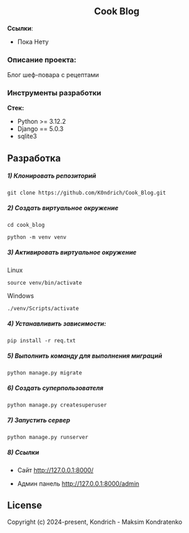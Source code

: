 <h2 align="center">Cook Blog</h2>


**Ссылки**:
- Пока Нету

### Описание проекта:
Блог шеф-повара с рецептами

### Инструменты разработки

**Стек:**
- Python >= 3.12.2
- Django == 5.0.3
- sqlite3

## Разработка

##### 1) Клонировать репозиторий

    git clone https://github.com/K0ndrich/Cook_Blog.git

##### 2) Создать виртуальное окружение

    cd cook_blog
    
    python -m venv venv
    
##### 3) Активировать виртуальное окружение
    
Linux

    source venv/bin/activate
    
Windows

    ./venv/Scripts/activate

##### 4) Устанавливить зависимости:

    pip install -r req.txt

##### 5) Выполнить команду для выполнения миграций

    python manage.py migrate
    
##### 6) Создать суперпользователя

    python manage.py createsuperuser
    
##### 7) Запустить сервер

    python manage.py runserver

##### 8) Ссылки

- Сайт http://127.0.0.1:8000/

- Админ панель http://127.0.0.1:8000/admin

## License

Copyright (c) 2024-present, Kondrich - Maksim Kondratenko




